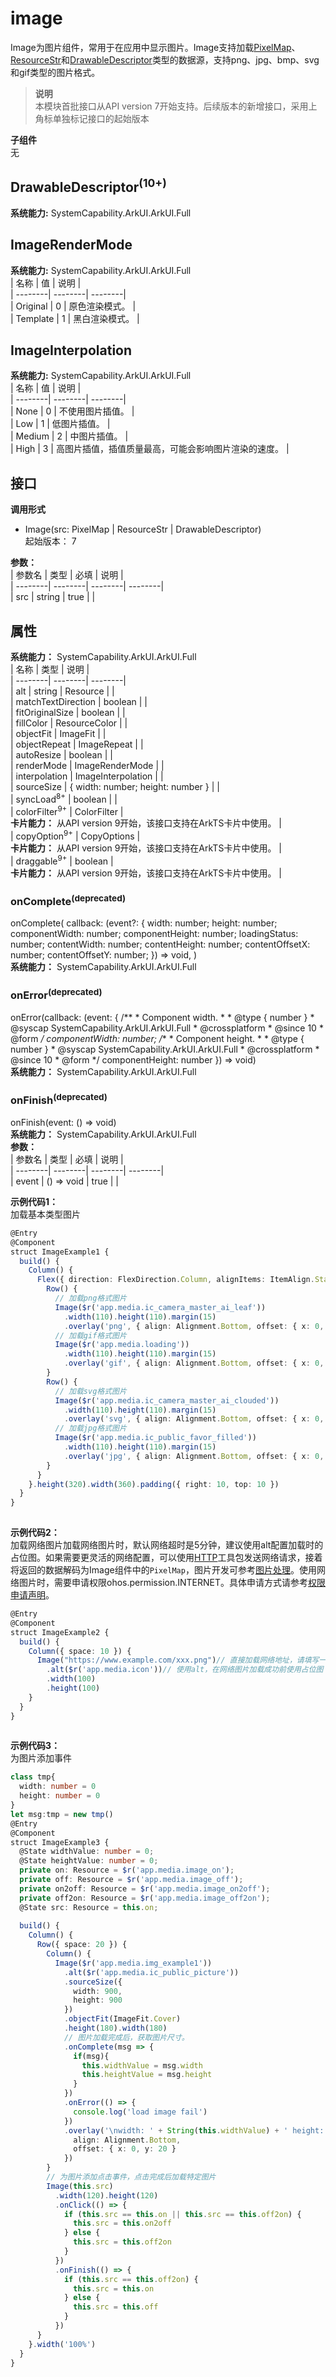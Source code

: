 # image    
Image为图片组件，常用于在应用中显示图片。Image支持加载[PixelMap](../apis/js-apis-image.md#pixelmap7)、[ResourceStr](ts-types.md#resourcestr)和[DrawableDescriptor](../apis/js-apis-arkui-drawableDescriptor.md#drawabledescriptor)类型的数据源，支持png、jpg、bmp、svg和gif类型的图片格式。  
> **说明**   
>本模块首批接口从API version 7开始支持。后续版本的新增接口，采用上角标单独标记接口的起始版本  
  
 **子组件**   
无  
    
## DrawableDescriptor<sup>(10+)</sup>  
 **系统能力:**  SystemCapability.ArkUI.ArkUI.Full    
## ImageRenderMode    
    
 **系统能力:**  SystemCapability.ArkUI.ArkUI.Full    
| 名称 | 值 | 说明 |  
| --------| --------| --------|  
| Original | 0 | 原色渲染模式。 |  
| Template | 1 | 黑白渲染模式。 |  
    
## ImageInterpolation    
    
 **系统能力:**  SystemCapability.ArkUI.ArkUI.Full    
| 名称 | 值 | 说明 |  
| --------| --------| --------|  
| None | 0 | 不使用图片插值。 |  
| Low | 1 | 低图片插值。 |  
| Medium | 2 | 中图片插值。 |  
| High | 3 | 高图片插值，插值质量最高，可能会影响图片渲染的速度。 |  
    
## 接口  
  
  
    
 **调用形式**     
    
- Image(src: PixelMap | ResourceStr | DrawableDescriptor)    
起始版本： 7    
    
 **参数：**     
| 参数名 | 类型 | 必填 | 说明 |  
| --------| --------| --------| --------|  
| src | string | true |  |  
    
## 属性  
    
 **系统能力：** SystemCapability.ArkUI.ArkUI.Full    
| 名称 | 类型 | 说明 |  
| --------| --------| --------|  
| alt |  string \| Resource |  |  
| matchTextDirection |  boolean |  |  
| fitOriginalSize |  boolean |  |  
| fillColor |  ResourceColor |  |  
| objectFit |  ImageFit |  |  
| objectRepeat |  ImageRepeat |  |  
| autoResize |  boolean |  |  
| renderMode |  ImageRenderMode |  |  
| interpolation |  ImageInterpolation |  |  
| sourceSize |  { width: number; height: number } |  |  
| syncLoad<sup>8+</sup> |  boolean |  |  
| colorFilter<sup>9+</sup> |  ColorFilter |     
 **卡片能力：** 从API version 9开始，该接口支持在ArkTS卡片中使用。 |  
| copyOption<sup>9+</sup> |  CopyOptions |     
 **卡片能力：** 从API version 9开始，该接口支持在ArkTS卡片中使用。 |  
| draggable<sup>9+</sup> |  boolean |     
 **卡片能力：** 从API version 9开始，该接口支持在ArkTS卡片中使用。 |  
    
### onComplete<sup>(deprecated)</sup>    
onComplete(     callback: (event?: {       width: number;       height: number;       componentWidth: number;       componentHeight: number;       loadingStatus: number;       contentWidth: number;       contentHeight: number;       contentOffsetX: number;       contentOffsetY: number;     }) => void,   )    
 **系统能力：** SystemCapability.ArkUI.ArkUI.Full    
### onError<sup>(deprecated)</sup>    
onError(callback: (event: {     /**      * Component width.      *      * @type { number }      * @syscap SystemCapability.ArkUI.ArkUI.Full      * @crossplatform      * @since 10      * @form      */     componentWidth: number;      /**      * Component height.      *      * @type { number }      * @syscap SystemCapability.ArkUI.ArkUI.Full      * @crossplatform      * @since 10      * @form      */     componentHeight: number   }) => void)    
 **系统能力：** SystemCapability.ArkUI.ArkUI.Full    
### onFinish<sup>(deprecated)</sup>    
onFinish(event: () => void)    
 **系统能力：** SystemCapability.ArkUI.ArkUI.Full    
 **参数：**     
| 参数名 | 类型 | 必填 | 说明 |  
| --------| --------| --------| --------|  
| event | () => void | true |  |  
    
 **示例代码1：**   
加载基本类型图片  
```ts    
@Entry  
@Component  
struct ImageExample1 {  
  build() {  
    Column() {  
      Flex({ direction: FlexDirection.Column, alignItems: ItemAlign.Start }) {  
        Row() {  
          // 加载png格式图片  
          Image($r('app.media.ic_camera_master_ai_leaf'))  
            .width(110).height(110).margin(15)  
            .overlay('png', { align: Alignment.Bottom, offset: { x: 0, y: 20 } })  
          // 加载gif格式图片  
          Image($r('app.media.loading'))  
            .width(110).height(110).margin(15)  
            .overlay('gif', { align: Alignment.Bottom, offset: { x: 0, y: 20 } })  
        }  
        Row() {  
          // 加载svg格式图片  
          Image($r('app.media.ic_camera_master_ai_clouded'))  
            .width(110).height(110).margin(15)  
            .overlay('svg', { align: Alignment.Bottom, offset: { x: 0, y: 20 } })  
          // 加载jpg格式图片  
          Image($r('app.media.ic_public_favor_filled'))  
            .width(110).height(110).margin(15)  
            .overlay('jpg', { align: Alignment.Bottom, offset: { x: 0, y: 20 } })  
        }  
      }  
    }.height(320).width(360).padding({ right: 10, top: 10 })  
  }  
}  
    
```    
  
    
 **示例代码2：**   
加载网络图片加载网络图片时，默认网络超时是5分钟，建议使用alt配置加载时的占位图。如果需要更灵活的网络配置，可以使用[HTTP](../../connectivity/http-request.md)工具包发送网络请求，接着将返回的数据解码为Image组件中的`PixelMap`，图片开发可参考[图片处理](../../media/image-overview.md)。使用网络图片时，需要申请权限ohos.permission.INTERNET。具体申请方式请参考[权限申请声明](../../security/accesstoken-guidelines.md)。  
```ts    
@Entry  
@Component  
struct ImageExample2 {  
  build() {  
    Column({ space: 10 }) {  
      Image("https://www.example.com/xxx.png")// 直接加载网络地址，请填写一个具体的网络图片地址  
        .alt($r('app.media.icon'))// 使用alt，在网络图片加载成功前使用占位图  
        .width(100)  
        .height(100)  
    }  
  }  
}  
    
```    
  
    
 **示例代码3：**   
为图片添加事件  
```ts    
class tmp{  
  width: number = 0  
  height: number = 0  
}  
let msg:tmp = new tmp()  
@Entry  
@Component  
struct ImageExample3 {  
  @State widthValue: number = 0;  
  @State heightValue: number = 0;  
  private on: Resource = $r('app.media.image_on');  
  private off: Resource = $r('app.media.image_off');  
  private on2off: Resource = $r('app.media.image_on2off');  
  private off2on: Resource = $r('app.media.image_off2on');  
  @State src: Resource = this.on;  
  
  build() {  
    Column() {  
      Row({ space: 20 }) {  
        Column() {  
          Image($r('app.media.img_example1'))  
            .alt($r('app.media.ic_public_picture'))  
            .sourceSize({  
              width: 900,  
              height: 900  
            })  
            .objectFit(ImageFit.Cover)  
            .height(180).width(180)  
            // 图片加载完成后，获取图片尺寸。  
            .onComplete(msg => {  
              if(msg){  
                this.widthValue = msg.width  
                this.heightValue = msg.height  
              }  
            })  
            .onError(() => {  
              console.log('load image fail')  
            })  
            .overlay('\nwidth: ' + String(this.widthValue) + ' height: ' + String(this.heightValue), {  
              align: Alignment.Bottom,  
              offset: { x: 0, y: 20 }  
            })  
        }  
        // 为图片添加点击事件，点击完成后加载特定图片  
        Image(this.src)  
          .width(120).height(120)  
          .onClick(() => {  
            if (this.src == this.on || this.src == this.off2on) {  
              this.src = this.on2off  
            } else {  
              this.src = this.off2on  
            }  
          })  
          .onFinish(() => {  
            if (this.src == this.off2on) {  
              this.src = this.on  
            } else {  
              this.src = this.off  
            }  
          })  
      }  
    }.width('100%')  
  }  
}  
    
```    
  
